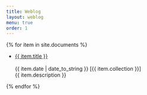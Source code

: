 ```yaml
---
title: Weblog
layout: weblog
menu: true
order: 1
---
```

<!-- unintended behaviors ? --> 
<p>
 {% for item in site.documents %}
        <ul>
          <!-- do a proper li class later-->
          <li> 
          <span><a href="{{ item.url | relative_url }}" class="h2 flip-title">  
           {{ item.title }}</span></a><br /><br /> 
          <time class="heading faded fine minicap">
          {{ item.date | date_to_string }}</time>  
          <span class="heading faded fine minicap">[{{ item.collection }}]<br /></span>
          <span class="faded fine">{{ item.description }}</span>
          </li>
        </ul>
    {% endfor %}
</p>
